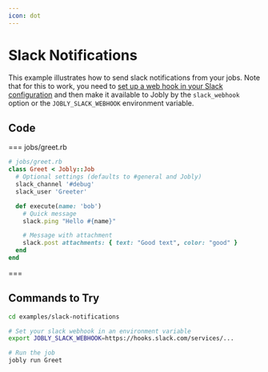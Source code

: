 ```yaml
---
icon: dot
---
```


# Slack Notifications

This example illustrates how to send slack notifications from your jobs. Note that for this to work, you need to [set up a web hook in your Slack configuration](https://slack.com/apps/A0F7XDUAZ-incoming-webhooks) and then make it available to Jobly by the `slack_webhook` option or the `JOBLY_SLACK_WEBHOOK` environment variable.

## Code

=== jobs/greet.rb

```ruby
# jobs/greet.rb
class Greet < Jobly::Job
  # Optional settings (defaults to #general and Jobly)
  slack_channel '#debug'
  slack_user 'Greeter'

  def execute(name: 'bob')
    # Quick message
    slack.ping "Hello #{name}"

    # Message with attachment
    slack.post attachments: { text: "Good text", color: "good" }
  end
end
```

===

## Commands to Try

```bash
cd examples/slack-notifications

# Set your slack webhook in an environment variable
export JOBLY_SLACK_WEBHOOK=https://hooks.slack.com/services/...

# Run the job
jobly run Greet
```

